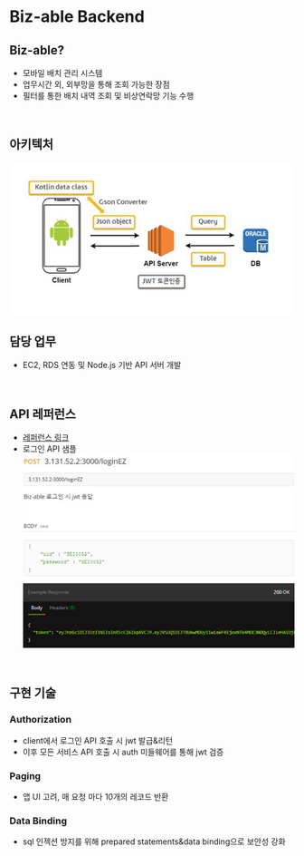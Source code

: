 # Biz-able Backend
## Biz-able?
- 모바일 배치 관리 시스템
- 업무시간 외, 외부망을 통해 조회 가능한 장점
- 필터를 통한 배치 내역 조회 및 비상연락망 기능 수행
</br>

## 아키텍처
![architecture](https://github.com/daysiee/kb-biz-able-backend/blob/master/%EC%95%84%ED%82%A4%ED%85%8D%EC%B2%98.jpg)
</br>

## 담당 업무
- EC2, RDS 연동 및 Node.js 기반 API 서버 개발
</br>

## API 레퍼런스
- [레퍼런스 링크](https://documenter.getpostman.com/view/10284982/T1LV9Phh)
- 로그인 API 샘플</br>
![req](https://github.com/daysiee/kb-biz-able-backend/blob/master/login_req.jpg)
![res](https://github.com/daysiee/kb-biz-able-backend/blob/master/login_res.png)
</br>

## 구현 기술
### Authorization
- client에서 로그인 API 호출 시 jwt 발급&리턴
- 이후 모든 서비스 API 호출 시 auth 미들웨어를 통해 jwt 검증
### Paging
- 앱 UI 고려, 매 요청 마다 10개의 레코드 반환
### Data Binding
- sql 인젝션 방지를 위해 prepared statements&data binding으로 보안성 강화
</br>

